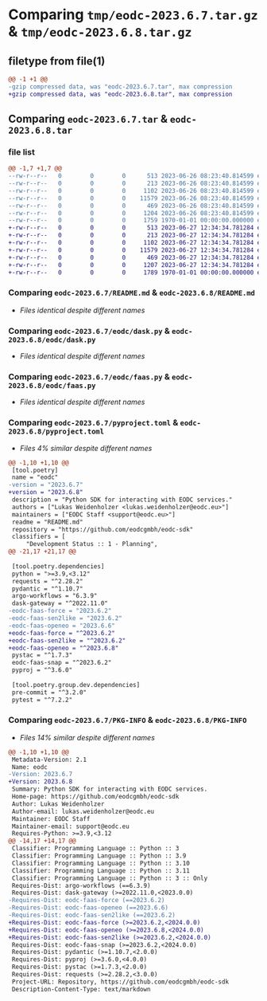 # Comparing `tmp/eodc-2023.6.7.tar.gz` & `tmp/eodc-2023.6.8.tar.gz`

## filetype from file(1)

```diff
@@ -1 +1 @@
-gzip compressed data, was "eodc-2023.6.7.tar", max compression
+gzip compressed data, was "eodc-2023.6.8.tar", max compression
```

## Comparing `eodc-2023.6.7.tar` & `eodc-2023.6.8.tar`

### file list

```diff
@@ -1,7 +1,7 @@
--rw-r--r--   0        0        0      513 2023-06-26 08:23:40.814599 eodc-2023.6.7/README.md
--rw-r--r--   0        0        0      213 2023-06-26 08:23:40.814599 eodc-2023.6.7/eodc/__init__.py
--rw-r--r--   0        0        0     1102 2023-06-26 08:23:40.814599 eodc-2023.6.7/eodc/dask.py
--rw-r--r--   0        0        0    11579 2023-06-26 08:23:40.814599 eodc-2023.6.7/eodc/faas.py
--rw-r--r--   0        0        0      469 2023-06-26 08:23:40.814599 eodc-2023.6.7/eodc/settings.py
--rw-r--r--   0        0        0     1204 2023-06-26 08:23:40.814599 eodc-2023.6.7/pyproject.toml
--rw-r--r--   0        0        0     1759 1970-01-01 00:00:00.000000 eodc-2023.6.7/PKG-INFO
+-rw-r--r--   0        0        0      513 2023-06-27 12:34:34.781284 eodc-2023.6.8/README.md
+-rw-r--r--   0        0        0      213 2023-06-27 12:34:34.781284 eodc-2023.6.8/eodc/__init__.py
+-rw-r--r--   0        0        0     1102 2023-06-27 12:34:34.781284 eodc-2023.6.8/eodc/dask.py
+-rw-r--r--   0        0        0    11579 2023-06-27 12:34:34.781284 eodc-2023.6.8/eodc/faas.py
+-rw-r--r--   0        0        0      469 2023-06-27 12:34:34.781284 eodc-2023.6.8/eodc/settings.py
+-rw-r--r--   0        0        0     1207 2023-06-27 12:34:34.781284 eodc-2023.6.8/pyproject.toml
+-rw-r--r--   0        0        0     1789 1970-01-01 00:00:00.000000 eodc-2023.6.8/PKG-INFO
```

### Comparing `eodc-2023.6.7/README.md` & `eodc-2023.6.8/README.md`

 * *Files identical despite different names*

### Comparing `eodc-2023.6.7/eodc/dask.py` & `eodc-2023.6.8/eodc/dask.py`

 * *Files identical despite different names*

### Comparing `eodc-2023.6.7/eodc/faas.py` & `eodc-2023.6.8/eodc/faas.py`

 * *Files identical despite different names*

### Comparing `eodc-2023.6.7/pyproject.toml` & `eodc-2023.6.8/pyproject.toml`

 * *Files 4% similar despite different names*

```diff
@@ -1,10 +1,10 @@
 [tool.poetry]
 name = "eodc"
-version = "2023.6.7"
+version = "2023.6.8"
 description = "Python SDK for interacting with EODC services."
 authors = ["Lukas Weidenholzer <lukas.weidenholzer@eodc.eu>"]
 maintainers = ["EODC Staff <support@eodc.eu>"]
 readme = "README.md"
 repository = "https://github.com/eodcgmbh/eodc-sdk"
 classifiers = [
     "Development Status :: 1 - Planning",
@@ -21,17 +21,17 @@
 
 [tool.poetry.dependencies]
 python = ">=3.9,<3.12"
 requests = "^2.28.2"
 pydantic = "^1.10.7"
 argo-workflows = "6.3.9"
 dask-gateway = "^2022.11.0"
-eodc-faas-force = "2023.6.2"
-eodc-faas-sen2like = "2023.6.2"
-eodc-faas-openeo = "2023.6.6"
+eodc-faas-force = "^2023.6.2"
+eodc-faas-sen2like = "^2023.6.2"
+eodc-faas-openeo = "^2023.6.8"
 pystac = "^1.7.3"
 eodc-faas-snap = "^2023.6.2"
 pyproj = "^3.6.0"
 
 [tool.poetry.group.dev.dependencies]
 pre-commit = "^3.2.0"
 pytest = "^7.2.2"
```

### Comparing `eodc-2023.6.7/PKG-INFO` & `eodc-2023.6.8/PKG-INFO`

 * *Files 14% similar despite different names*

```diff
@@ -1,10 +1,10 @@
 Metadata-Version: 2.1
 Name: eodc
-Version: 2023.6.7
+Version: 2023.6.8
 Summary: Python SDK for interacting with EODC services.
 Home-page: https://github.com/eodcgmbh/eodc-sdk
 Author: Lukas Weidenholzer
 Author-email: lukas.weidenholzer@eodc.eu
 Maintainer: EODC Staff
 Maintainer-email: support@eodc.eu
 Requires-Python: >=3.9,<3.12
@@ -14,17 +14,17 @@
 Classifier: Programming Language :: Python :: 3
 Classifier: Programming Language :: Python :: 3.9
 Classifier: Programming Language :: Python :: 3.10
 Classifier: Programming Language :: Python :: 3.11
 Classifier: Programming Language :: Python :: 3 :: Only
 Requires-Dist: argo-workflows (==6.3.9)
 Requires-Dist: dask-gateway (>=2022.11.0,<2023.0.0)
-Requires-Dist: eodc-faas-force (==2023.6.2)
-Requires-Dist: eodc-faas-openeo (==2023.6.6)
-Requires-Dist: eodc-faas-sen2like (==2023.6.2)
+Requires-Dist: eodc-faas-force (>=2023.6.2,<2024.0.0)
+Requires-Dist: eodc-faas-openeo (>=2023.6.8,<2024.0.0)
+Requires-Dist: eodc-faas-sen2like (>=2023.6.2,<2024.0.0)
 Requires-Dist: eodc-faas-snap (>=2023.6.2,<2024.0.0)
 Requires-Dist: pydantic (>=1.10.7,<2.0.0)
 Requires-Dist: pyproj (>=3.6.0,<4.0.0)
 Requires-Dist: pystac (>=1.7.3,<2.0.0)
 Requires-Dist: requests (>=2.28.2,<3.0.0)
 Project-URL: Repository, https://github.com/eodcgmbh/eodc-sdk
 Description-Content-Type: text/markdown
```

